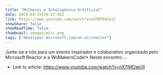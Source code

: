 ```yaml
---
title: "Mulheres e Inteligência Artificial"
date: 2025-03-15T19:57:42Z
link: https://www.youtube.com/watch?v=nX7NfDato1I
showShare: false
showReadTime: false
thumbnail: images/misc.png
tags: ["developer.microsoft.com/en-us/reactor"]
---
```

Junte-se a nós para um evento inspirador e colaborativo organizado pelo Microsoft Reactor e a WoMakersCode!* Neste encontro ...

- Link to article: https://www.youtube.com/watch?v=nX7NfDato1I